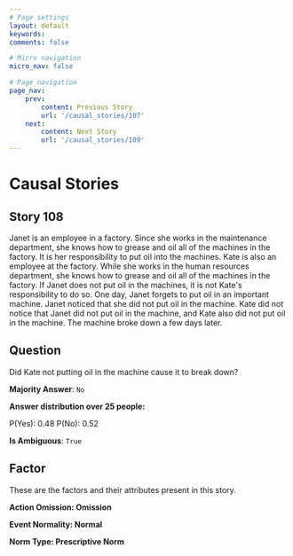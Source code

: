 ```yaml
---
# Page settings
layout: default
keywords:
comments: false

# Micro navigation
micro_nav: false

# Page navigation
page_nav:
    prev:
        content: Previous Story
        url: '/causal_stories/107'
    next:
        content: Next Story
        url: '/causal_stories/109'
---
```

# Causal Stories

## Story 108

<div class='text-hightlight'>
Janet is an employee in a factory. Since she works in the maintenance department, she knows how to grease and oil all of the machines in the factory. It is her responsibility to put oil into the machines. Kate is also an employee at the factory. While she works in the human resources department, she knows how to grease and oil all of the machines in the factory. If Janet does not put oil in the machines, it is not Kate's responsibility to do so. One day, Janet forgets to put oil in an important machine. Janet noticed that she did not put oil in the machine. Kate did not notice that Janet did not put oil in the machine, and Kate also did not put oil in the machine. The machine broke down a few days later.
</div>

## Question

<p>
<div class='text-hightlight'>Did Kate not putting oil in the machine cause it to break down?</div>
</p>

**Majority Answer**: <code class="language-plaintext highlighter-rouge">No</code>

**Answer distribution over 25 people:**

<div class="container">
<div class="row">
<div class="col-md-7">
    <div class="slider-container">
        <div class="slider">
            <div class="slider-value" id="sliderValue"></div>
        </div>
        <div class="slider-labels">
            <span id="yesLabel">P(Yes): 0.48</span>
            <span id="noLabel">P(No): 0.52</span>
        </div>
    </div>
</div>
</div>
</div>

**Is Ambiguous**:  <code class="language-plaintext highlighter-rouge">True</code> <!-- False -->

## Factor

These are the factors and their attributes present in this story.


<div class="callout callout--info">
    <p><strong>Action Omission: Omission</strong></p>
</div>

<div class="callout callout--info">
    <p><strong>Event Normality: Normal</strong></p>
</div>

<div class="callout callout--info">
    <p><strong>Norm Type: Prescriptive Norm</strong></p>
</div>
